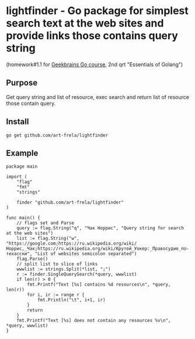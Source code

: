 # lightfinder - Go package for simplest search text at the web sites and provide links those contains query string

(homework#1.1 for [Geekbrains Go course](https://geekbrains.ru/geek_university/golang), 2nd qrt "Essentials of Golang")

## Purpose

Get query string and list of resource, exec search and return list of resource those contain query.  

## Install

`go get github.com/art-frela/lightfinder`

## Example

```golang
package main

import (
	"flag"
	"fmt"
	"strings"

	finder "github.com/art-frela/lightfinder"
)

func main() {
	// flags set and Parse
	query := flag.String("q", "Чак Норрис", "Query string for search at the web sites")
	list := flag.String("w", "https://google.com;https://ru.wikipedia.org/wiki/Норрис,_Чак;https://ru.wikipedia.org/wiki/Крутой_Уокер:_Правосудие_по-техасски", "List of websites semicolon separated")
	flag.Parse()
	// split list to slice of links
	wwwlist := strings.Split(*list, ";")
	r := finder.SingleQuerySearch(*query, wwwlist)
	if len(r) > 0 {
		fmt.Printf("Text [%s] contains %d resources\n", *query, len(r))
		for i, ir := range r {
			fmt.Println("\t", i+1, ir)
		}
		return
	}
	fmt.Printf("Text [%s] does not contain any resources %v\n", *query, wwwlist)
}
```
